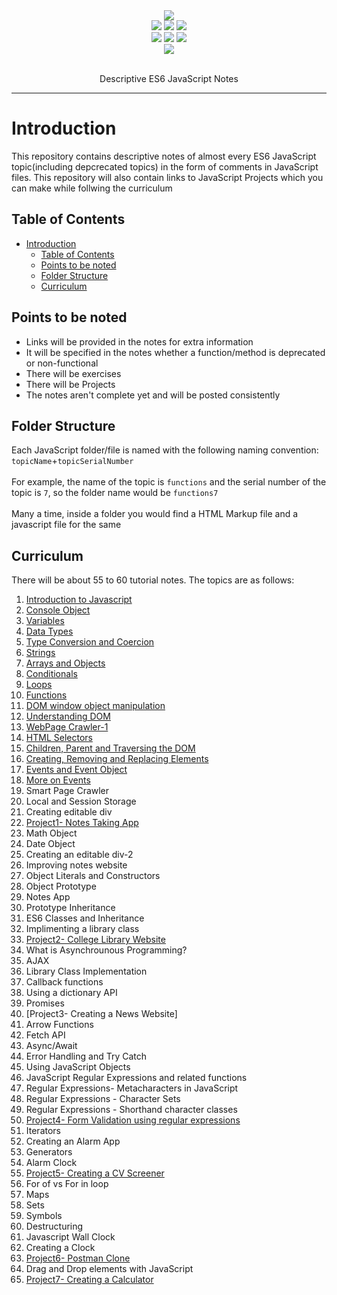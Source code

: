 <div align="center">
    <img src="https://quiksite.com/wp-content/uploads/2016/09/Javascript.png">
    <br>
    <img src="https://img.shields.io/badge/-javascript-%23d5ab09">
    <img src="https://img.shields.io/github/license/hamiecod/Javascript-Notes">
    <img src="https://img.shields.io/github/issues/hamiecod/Javascript-Notes">
    <br>
    <img src="https://img.shields.io/github/forks/hamiecod/Javascript-Notes">
    <img src="https://img.shields.io/github/stars/hamiecod/Javascript-Notes">
    <img src="https://wakatime.com/badge/github/hamiecod/JavaScript-Notes.svg">
    <br>
    <a href="https://twitter.com/intent/tweet?text=Check%20Out%20these%20descriptive%20ES6%20JavaScript%20notes%20by%20@hargunbeer.%20They%20are%20really%20helpful%20for%20beginners.%20&url=https%3A%2F%2Fgithub.com%2Fhamiecod%2FJavaScript-Notes">
        <img src="https://img.shields.io/twitter/url?url=https%3A%2F%2Fgithub.com%2Fhamiecod%2FJavascript-Notes%2F">
    </a>
    <br>
    <br>
    <p>
        Descriptive ES6 JavaScript Notes
</div>
<hr>

# Introduction
This repository contains descriptive notes of almost every ES6 JavaScript topic(including depcrecated topics) in the form of comments in JavaScript files. This repository will also contain links to JavaScript Projects which you can make while follwing the curriculum

## Table of Contents
- [Introduction](#introduction)
  - [Table of Contents](#table-of-contents)
  - [Points to be noted](#points-to-be-noted)
  - [Folder Structure](#folder-structure)
  - [Curriculum](#curriculum)

## Points to be noted
- Links will be provided in the notes for extra information
- It will be specified in the notes whether a function/method is deprecated or non-functional
- There will be exercises
- There will be Projects
- The notes aren't complete yet and will be posted consistently

## Folder Structure
Each JavaScript folder/file is named with the following naming convention:
`topicName`+`topicSerialNumber`<br><br>
For example, the name of the topic is `functions` and the serial number of the topic is `7`, so the folder name would be `functions7`<br><br>
Many a time, inside a folder you would find a HTML Markup file and a javascript file for the same

## Curriculum
There will be about 55 to 60 tutorial notes. The topics are as follows:
1. [Introduction to Javascript](https://github.com/hamiecod/JavaScript-Notes/tree/main/intro1/intro1.js)
2. [Console Object](https://github.com/hamiecod/JavaScript-Notes/tree/main/console2/console2.js)
3. [Variables](https://github.com/hamiecod/JavaScript-Notes/tree/main/variables3/variables3.js)
4. [Data Types](https://github.com/hamiecod/JavaScript-Notes/tree/main/dataTypes4/dataTypes4.js)
5. [Type Conversion and Coercion](https://github.com/hamiecod/JavaScript-Notes/tree/main/typeConversionCoercion5/typeConversionCoercion5.js)
6. [Strings](https://github.com/hamiecod/JavaScript-Notes/tree/main/strings6/strings6.js)
7. [Arrays and Objects](https://github.com/hamiecod/JavaScript-Notes/tree/main/arraysObjects7/arraysObjects7.js)
8. [Conditionals](https://github.com/hamiecod/JavaScript-Notes/tree/main/conditionals8/conditionals8.js)
9. [Loops](https://github.com/hamiecod/JavaScript-Notes/tree/main/loops9/loops9.js)
10. [Functions](https://github.com/hameicod/JavaScript-Notes/tree/main/functions10/functions10.js)
11. [DOM window object manipulation](https://github.com/hamiecod/JavaScript-Notes/tree/main/manipulatingDOM11/manipulatingDOM11.js)
12. [Understanding DOM](https://github.com/hamiecod/JavaScript-Notes/tree/main/understandingDOM12/understandingDOM12.js)
13. [WebPage Crawler-1](https://github.com/hameicod/JavaScript-Notes/tree/main/webCrawler1-13/webCrawler1-13.js)
14. [HTML Selectors](https://github.com/hamiecod/JavaScript-Notes/tree/main/DOMSelectors14/DOMSelectors14.js)
15. [Children, Parent and Traversing the DOM](https://github.com/hamiecod/JavaScript-Notes/main/tree/traversing15/traversing15.js)
16. [Creating, Removing and Replacing Elements](https://github.com/hamiecod/JavaScript-Notes/main/tree/DOMElements16/DOMElements16.js)
17. [Events and Event Object](https://github.com/hamiecod/JavaScript-Notes/main/tree/events17/events17.js)
18. [More on Events](https://github.com/hamiecod/JavaScript-Notes/main/tree/moreEvents19/moreEvents19.js)
19. Smart Page Crawler
20. Local and Session Storage
21. Creating editable div
22. [Project1- Notes Taking App](#)
23. Math Object
24. Date Object
25. Creating an editable div-2
26. Improving notes website
27. Object Literals and Constructors
28. Object Prototype
29. Notes App
30. Prototype Inheritance
31. ES6 Classes and Inheritance
32. Implimenting a library class
33. [Project2- College Library Website](#)
34. What is Asynchrounous Programming?
35. AJAX
36. Library Class Implementation
37. Callback functions
38. Using a dictionary API
39. Promises
40. [Project3- Creating a News Website]
41. Arrow Functions
42. Fetch API
43. Async/Await
44. Error Handling and Try Catch
45. Using JavaScript Objects
46. JavaScript Regular Expressions and related functions
47. Regular Expressions- Metacharacters in JavaScript
48. Regular Expressions - Character Sets
49. Regular Expressions - Shorthand character classes
50. [Project4- Form Validation using regular expressions](#)
51. Iterators
52. Creating an Alarm App
53. Generators
54. Alarm Clock
55. [Project5- Creating a CV Screener](#)
56. For of vs For in loop
57. Maps
58. Sets
59. Symbols
60. Destructuring
61. Javascript Wall Clock
62. Creating a Clock
63. [Project6- Postman Clone](#)
64. Drag and Drop elements with JavaScript
65. [Project7- Creating a Calculator](#)